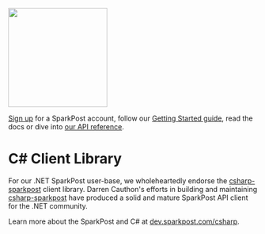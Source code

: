 <a href="https://www.sparkpost.com"><img src="https://www.sparkpost.com/sites/default/files/attachments/SparkPost_Logo_2-Color_Gray-Orange_RGB.svg" width="200px"/></a>

[Sign up](https://app.sparkpost.com/join?plan=free-0817?src=Social%20Media&sfdcid=70160000000pqBb&pc=GitHubSignUp&utm_source=github&utm_medium=social-media&utm_campaign=github&utm_content=sign-up) for a SparkPost account, follow our [Getting Started guide](https://www.sparkpost.com/docs/getting-started/getting-started-sparkpost/), read the docs or dive into [our API reference](https://developers.sparkpost.com/api/).

# C# Client Library
For our .NET SparkPost user-base, we wholeheartedly endorse the [csharp-sparkpost](https://github.com/darrencauthon/csharp-sparkpost) client library. Darren Cauthon's efforts in building and maintaining [csharp-sparkpost](https://github.com/darrencauthon/csharp-sparkpost) have produced a solid and mature SparkPost API client for the .NET community.

Learn more about the SparkPost and C# at [dev.sparkpost.com/csharp](http://dev.sparkpost.com/csharp).